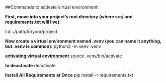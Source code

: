 ##Commands to activate virtual environment:

**First, move into your project’s root directory (where src/ and requirements.txt will live):**

cd ~/path/to/your/project


**Now create a virtual environment named .venv (you can name it anything, but .venv is common):**
python3 -m venv .venv

**activating virtual environment**
source .venv/bin/activate

**to deactivate**
deactivate

**Install All Requirements at Once**
pip install -r requirements.txt
